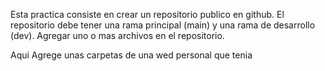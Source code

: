 Esta practica consiste en crear un repositorio publico en github. El repositorio debe tener una rama principal (main) y una rama de desarrollo (dev). Agregar uno o mas archivos en el repositorio.

Aqui Agrege unas carpetas de una wed personal que tenia 
